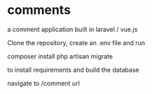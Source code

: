 # comments
a comment application built in laravel / vue.js

Clone the repository, create an .env file and run 

composer install
php artisan migrate 

to install requirements and build the database

navigate to /comment url
